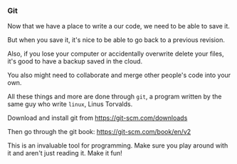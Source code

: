### Git

Now that we have a place to write a our code, we need to be able to save it.

But when you save it, it's nice to be able to go back to a previous revision.

Also, if you lose your computer or accidentally overwrite delete your files, it's good to have a backup saved in the cloud.

You also might need to collaborate and merge other people's code into your own.

All these things and more are done through `git`, a program written by the same guy who write `linux`, Linus Torvalds.

Download and install git from https://git-scm.com/downloads

Then go through the git book: https://git-scm.com/book/en/v2

This is an invaluable tool for programming. Make sure you play around with it and aren't just reading it. Make it fun!